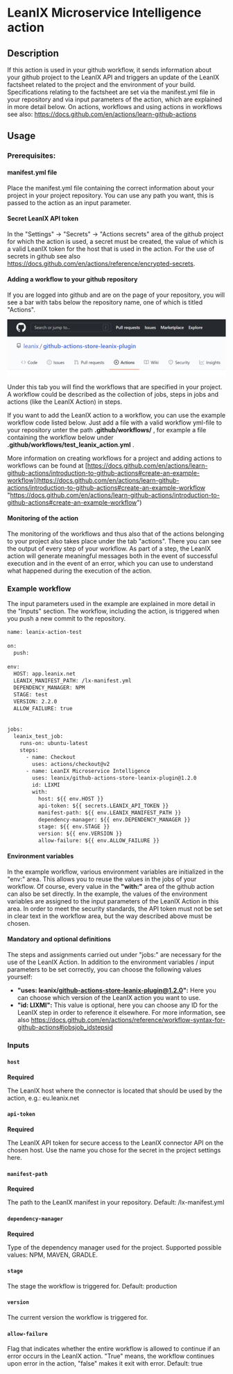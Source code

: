 

# LeanIX Microservice Intelligence action

## Description

If this action is used in your github workflow, it sends information about your github project to the LeanIX API and triggers an update of the LeanIX factsheet related to the project and the environment of your build. Specifications relating to the factsheet are set via the manifest.yml file in your repository and via input parameters of the action, which are explained in more detail below.
On actions, workflows and using actions in workflows see also: https://docs.github.com/en/actions/learn-github-actions

## Usage

### Prerequisites:

#### manifest.yml file

Place the manifest.yml file containing the correct information about your project in your project repository. You can use any path you want, this is passed to the action as an input parameter.

#### Secret LeanIX API token

In the "Settings" -> "Secrets" -> "Actions secrets" area of ​​the github project for which the action is used, a secret must be created, the value of which is a valid LeanIX token for the host that is used in the action. For the use of secrets in github see also https://docs.github.com/en/actions/reference/encrypted-secrets.


#### Adding a workflow to your github repository

If you are logged into github and are on the page of your repository, you will see a bar with tabs below the repository name, one of which is titled "Actions".

![Actions tab](images/actions-tab.png)

Under this tab you will find the workflows that are specified in your project. A workflow could be described as the collection of jobs, steps in jobs and actions (like the LeanIX Action) in steps.

If you want to add the LeanIX action to a workflow, you can use the example workflow code listed below. Just add a file with a valid workflow yml-file to your repository unter the path **.github/workflows/** , for example a file containing the workflow below under **.github/workflows/test_leanix_action.yml** .

More information on creating workflows for a project and adding actions to workflows can be found at [https://docs.github.com/en/actions/learn-github-actions/introduction-to-github-actions#create-an-example-workflow](https://docs.github.com/en/actions/learn-github-actions/introduction-to-github-actions#create-an-example-workflow "https://docs.github.com/en/actions/learn-github-actions/introduction-to-github-actions#create-an-example-workflow")


#### Monitoring of the action

  
The monitoring of the workflows and thus also that of the actions belonging to your project also takes place under the tab "actions". There you can see the output of every step of your workflow. As part of a step, the LeanIX action will generate meaningful messages both in the event of successful execution and in the event of an error, which you can use to understand what happened during the execution of the action.


### Example workflow

The input parameters used in the example are explained in more detail in the "Inputs" section. The workflow, including the action, is triggered when you push a new commit to the repository.

    name: leanix-action-test
    
    on:  
      push:  
    
    env:  
      HOST: app.leanix.net  
      LEANIX_MANIFEST_PATH: /lx-manifest.yml  
      DEPENDENCY_MANAGER: NPM  
      STAGE: test  
      VERSION: 2.2.0
	  ALLOW_FAILURE: true
	  
    
    jobs:  
      leanix_test_job:  
        runs-on: ubuntu-latest  
        steps:  
          - name: Checkout  
            uses: actions/checkout@v2  
          - name: LeanIX Microservice Intelligence  
            uses: leanix/github-actions-store-leanix-plugin@1.2.0  
            id: LIXMI
            with:  
              host: ${{ env.HOST }}  
              api-token: ${{ secrets.LEANIX_API_TOKEN }}  
              manifest-path: ${{ env.LEANIX_MANIFEST_PATH }}  
              dependency-manager: ${{ env.DEPENDENCY_MANAGER }}  
              stage: ${{ env.STAGE }}  
              version: ${{ env.VERSION }}
			  allow-failure: ${{ env.ALLOW_FAILURE }}


#### Environment variables
In the example workflow, various environment variables are initialized in the "env:" area. This allows you to reuse the values ​​in the jobs of your workflow. Of course, every value in the **"with:"** area of ​​the github action can also be set directly. In the example, the values ​​of the environment variables are assigned to the input parameters of the LeanIX Action in this area. In order to meet the security standards, the API token must not be set in clear text in the workflow area, but the way described above must be chosen.

#### Mandatory and optional definitions
The steps and assignments carried out under "jobs:" are necessary for the use of the LeanIX Action. In addition to the environment variables / input parameters to be set correctly, you can choose the following values ​​yourself:

- **"uses: leanix/github-actions-store-leanix-plugin@1.2.0":** Here you can choose which version of the LeanIX action you want to use.
- **"id: LIXMI":** This value is optional, here you can choose any ID for the LeanIX step in order to reference it elsewhere. For more information, see also https://docs.github.com/en/actions/reference/workflow-syntax-for-github-actions#jobsjob_idstepsid


### Inputs

#### `host`


**Required** 

The LeanIX host where the connector is located that should be used by the action, e.g.: eu.leanix.net

#### `api-token`

**Required**

 The LeanIX API token for secure access to the LeanIX connector API on the chosen host. Use the name you chose for the secret in the project settings here.

#### `manifest-path`

**Required** 

The path to the LeanIX manifest in your repository. Default: /lx-manifest.yml

#### `dependency-manager`

**Required**

Type of the dependency manager used for the project. Supported possible values: NPM, MAVEN, GRADLE.

#### `stage`

The stage the workflow is triggered for. Default: production

#### `version`

The current version the workflow is triggered for.

#### `allow-failure`

Flag that indicates whether the entire workflow is allowed to continue if an error occurs in the LeanIX action. "True" means, the workflow continues upon error in the action, "false" makes it exit with error. Default: true

